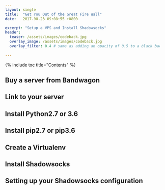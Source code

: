 ```yaml
---
layout: single
title:  "Get You Out of the Great Fire Wall"
date:   2017-08-23 09:08:55 +0800

excerpt: "Setup a VPS and Install Shadowsocks"
header:
  teaser: /assets/images/codeback.jpg
  overlay_image: /assets/images/codeback.jpg
  overlay_filter: 0.4 # same as adding an opacity of 0.5 to a black background
  
---
```


{% include toc title="Contents" %}

## Buy a server from Bandwagon

## Link to your server

## Install Python2.7 or 3.6

## Install pip2.7 or pip3.6

## Create a Virtualenv

## Install Shadowsocks

## Setting up your Shadowsocks configuration
